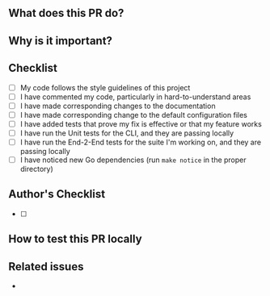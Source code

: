 <!-- Type of change
Please label this PR with one of the existing labels, depending on the scope of your change
-->

## What does this PR do?

<!-- Mandatory
Explain here the changes you made on the PR. Please explain the WHAT: patterns used, algorithms implemented, design architecture, etc.
-->

## Why is it important?

<!-- Mandatory
Explain here the WHY, or the rationale/motivation for the changes.
-->

## Checklist

<!-- Mandatory
Add a checklist of things that are required to be reviewed in order to have the PR approved

List here all the items you have verified BEFORE sending this PR. Please DO NOT remove any item, striking through those that do not apply. (Just in case, strikethrough uses two tildes. ~~Scratch this.~~)
-->

- [ ] My code follows the style guidelines of this project
- [ ] I have commented my code, particularly in hard-to-understand areas
- [ ] I have made corresponding changes to the documentation
- [ ] I have made corresponding change to the default configuration files
- [ ] I have added tests that prove my fix is effective or that my feature works
- [ ] I have run the Unit tests for the CLI, and they are passing locally
- [ ] I have run the End-2-End tests for the suite I'm working on, and they are passing locally
- [ ] I have noticed new Go dependencies (run `make notice` in the proper directory)

## Author's Checklist

<!-- Recommended
Add a checklist of things that are required to be reviewed in order to have the PR approved
-->
- [ ]

## How to test this PR locally

<!-- Recommended
Explain here how this PR will be tested by the reviewer: commands, dependencies, steps, etc.
-->

## Related issues

<!-- Recommended
Link related issues below. Insert the issue link or reference after the word "Closes" if merging this should automatically close it.

- Closes #123
- Relates #123
- Requires #123
- Superseds #123
-->
- 

<!-- Recommended
## Use cases

Explain here the different behaviors that this PR introduces or modifies in this project, user roles, environment configuration, etc.

If you are familiar with Gherkin test scenarios, we recommend its usage: https://cucumber.io/docs/gherkin/reference/
-->

<!-- Optional
## Screenshots

Add here screenshots about how the project will be changed after the PR is applied. They could be related to web pages, terminal, etc, or any other image you consider important to be shared with the team.
-->

<!-- Recommended
## Logs

Paste here output logs discovered while creating this PR, such as stack traces or integration logs, or any other output you consider important to be shared with the team.
-->

<!-- Optional
## Follow-ups

Add here any thought that you consider could be identified as an actionable step once this PR is merged.
-->
